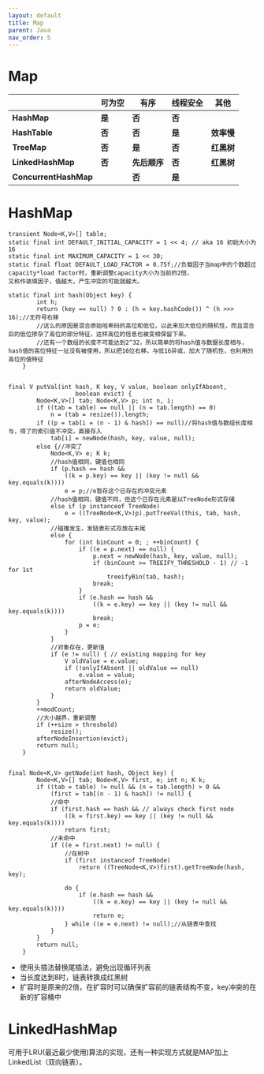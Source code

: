 ```yaml
---
layout: default
title: Map
parent: Java
nav_order: 5
---
```

# Map

|                       | **可为空** | **有序**     | **线程安全** | **其他**   |
| --------------------- | ---------- | ------------ | ------------ | ---------- |
| **HashMap**           | **是**     | **否**       | **否**       |            |
| **HashTable**         | **否**     | **否**       | **是**       | **效率慢** |
| **TreeMap**           | **否**     | **是**       | **否**       | **红黑树** |
| **LinkedHashMap**     | **否**     | **先后顺序** | **否**       | **红黑树** |
| **ConcurrentHashMap** |            | **否**       | **是**       |            |
# HashMap
```text
transient Node<K,V>[] table;
static final int DEFAULT_INITIAL_CAPACITY = 1 << 4; // aka 16 初始大小为16
static final int MAXIMUM_CAPACITY = 1 << 30;
static final float DEFAULT_LOAD_FACTOR = 0.75f;//负载因子当map中的个数超过capacity*load factor时，重新调整capacity大小为当前的2倍，
又称作装填因子，值越大，产生冲突的可能就越大。

static final int hash(Object key) {
        int h;
        return (key == null) ? 0 : (h = key.hashCode()) ^ (h >>> 16);//无符号右移
        //这么的原因是混合原始哈希码的高位和低位，以此来加大低位的随机性，而且混合后的低位掺杂了高位的部分特征，这样高位的信息也被变相保留下来。
        //还有一个数组的长度不可能达到2^32，所以简单的将hash值与数据长度相与，hash值的高位特征一址没有被使用，所以把16位右移，与低16异或，加大了随机性，也利用的高位的值特征
    }
    

final V putVal(int hash, K key, V value, boolean onlyIfAbsent,
                   boolean evict) {
        Node<K,V>[] tab; Node<K,V> p; int n, i;
        if ((tab = table) == null || (n = tab.length) == 0)
            n = (tab = resize()).length;
        if ((p = tab[i = (n - 1) & hash]) == null)//将hash值与数组长度相与，得了的索引值不冲突，直接存入
            tab[i] = newNode(hash, key, value, null);
        else {//冲突了
            Node<K,V> e; K k;
            //hash值相同，键值也相同
            if (p.hash == hash &&
                ((k = p.key) == key || (key != null && key.equals(k))))
                e = p;//e暂存这个已存在的冲突元素
            //hash值相同，键值不同，但这个已存在元素是以TreeNode形式存储
            else if (p instanceof TreeNode)
                e = ((TreeNode<K,V>)p).putTreeVal(this, tab, hash, key, value);
            //碰撞发生，发链表形式存放在末尾
            else {
                for (int binCount = 0; ; ++binCount) {
                    if ((e = p.next) == null) {
                        p.next = newNode(hash, key, value, null);
                        if (binCount >= TREEIFY_THRESHOLD - 1) // -1 for 1st
                            treeifyBin(tab, hash);
                        break;
                    }
                    if (e.hash == hash &&
                        ((k = e.key) == key || (key != null && key.equals(k))))
                        break;
                    p = e;
                }
            }
            //对象存在，更新值
            if (e != null) { // existing mapping for key
                V oldValue = e.value;
                if (!onlyIfAbsent || oldValue == null)
                    e.value = value;
                afterNodeAccess(e);
                return oldValue;
            }
        }
        ++modCount;
        //大小越界，重新调整
        if (++size > threshold)
            resize();
        afterNodeInsertion(evict);
        return null;
    }


final Node<K,V> getNode(int hash, Object key) {
        Node<K,V>[] tab; Node<K,V> first, e; int n; K k;
        if ((tab = table) != null && (n = tab.length) > 0 &&
            (first = tab[(n - 1) & hash]) != null) {
            //命中
            if (first.hash == hash && // always check first node
                ((k = first.key) == key || (key != null && key.equals(k))))
                return first;
            //未命中
            if ((e = first.next) != null) {
                //在树中
                if (first instanceof TreeNode)
                    return ((TreeNode<K,V>)first).getTreeNode(hash, key);
                
                do {
                    if (e.hash == hash &&
                        ((k = e.key) == key || (key != null && key.equals(k))))
                        return e;
                } while ((e = e.next) != null);//从链表中查找
            }
        }
        return null;
    }
```
- 使用头插法替换尾插法，避免出现循环列表
- 当长度达到8时，链表转换成红黑树
- 扩容时是原来的2倍，在扩容时可以确保扩容前的链表结构不变，key冲突的在新的扩容桶中

# LinkedHashMap
可用于LRU(最近最少使用)算法的实现，还有一种实现方式就是MAP加上LinkedList（双向链表）。